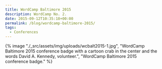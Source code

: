 ```yaml
---
title: WordCamp Baltimore 2015
description: WordCamp No. 2.
date: 2015-09-12T10:35:18+00:00
permalink: /blog/wordcamp-baltimore-2015/
tags:
  - Conferences
---
```


{% image "./_src/assets/img/uploads/wcbalt2015-1.jpg", "WordCamp Baltimore 2015 conference badge with a cartoon crab in the center and the words David A. Kennedy, volunteer.", "WordCamp Baltimore 2015 conference badge." %}
